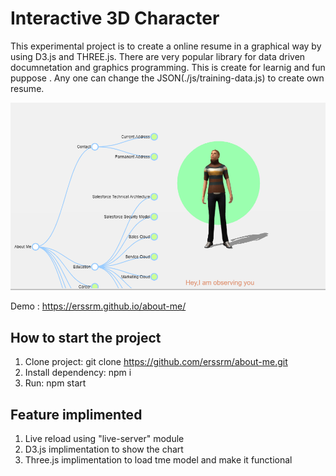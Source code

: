 # Interactive 3D Character
This experimental project is to create a online resume in a graphical way by using D3.js and THREE.js. There are very popular library for data driven documnetation and graphics programming. This is create for learnig and fun puppose . Any one can change the JSON(./js/training-data.js) to create own resume. 

![Screenshot](screenshot.PNG)

Demo : https://erssrm.github.io/about-me/

## How to start the project
1) Clone project: git clone https://github.com/erssrm/about-me.git
2) Install dependency: npm i 
3) Run: npm start

## Feature implimented 

1) Live reload using "live-server" module
2) D3.js implimentation to show the chart
3) Three.js implimentation to load tme model and make it functional






